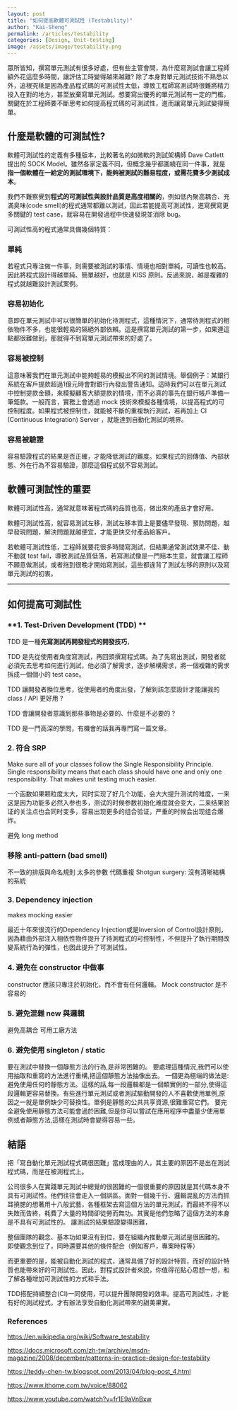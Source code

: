 ```yaml
---
layout: post
title: "如何提高軟體可測試性 (Testability)"
author: "Kai-Sheng"
permalink: /articles/testability
categories: [Design, Unit-testing]
image: /assets/image/testability.png
--- 
```

 
眾所皆知，撰寫單元測試有很多好處，但有些主管會問，為什麼寫測試會讓工程師額外花這麼多時間，讓評估工時變得越來越難? 除了本身對單元測試技術不熟悉以外，追根究柢是因為產品程式碼的可測試性太低，導致工程師寫測試時很難將精力投入在對的地方，甚至放棄寫單元測試。想要寫出優秀的單元測試有一定的門檻，關鍵在於工程師要不斷思考如何提高程式碼的可測試性，進而讓寫單元測試變得簡單。


## **什麼是軟體的可測試性?**

軟體可測試性的定義有多種版本，比較著名的如微軟的測試架構師 Dave Catlett 提出的 SOCK Model。雖然各家定義不同，但概念幾乎都圍繞在同一件事，就是**指一個軟體在一給定的測試環境下，能夠被測試的難易程度，或需花費多少測試成本**。

我們不難察覺到**程式的可測試性與設計品質是高度相關的**，例如低內聚高耦合、充滿臭味(code smell)的程式通常都難以測試，因此若能提高可測試性，進寫撰寫更多關鍵的 test case，就容易在開發過程中快速發現並消除 bug。

可測試性高的程式通常具備幾個特質：

### **單純**
若程式只專注做一件事，則需要被測試的事情、情境也相對單純，可讀性也較高。因此將程式設計得越單純、簡單越好，也就是 KISS 原則。反過來說，越是複雜的程式就越難設計測試案例。

### **容易初始化**
意即在單元測試中可以很簡單的初始化待測程式，這種情況下，通常待測程式的相依物件不多，也能很輕易的隔絕外部依賴。這是撰寫單元測試的第一步，如果連這點都很難做到，那就得不到寫單元測試帶來的好處了。

### **容易被控制**
這意味著我們在單元測試中能夠輕易的模擬出不同的測試情境。舉個例子：某銀行系統在客戶提款超過1億元時會對銀行內發出警告通知。這時我們可以在單元測試中控制提款金額，來模擬顧客大額提款的情境，而不必真的事先在銀行帳戶準備一筆鉅款。一般而言，實務上會透過 mock 技術來模擬各種情境，以提高程式的可控制程度。如果程式被控制住，就能被不斷的重複執行測試，若再加上 CI (Continuous Integration) Server ，就能達到自動化測試的境界。
 
### **容易被驗證**
容易驗證程式的結果是否正確，才能降低測試的難度。如果程式的回傳值、內部狀態、外在行為不容易驗證，那麼這個程式就不容易測試。


## **軟體可測試性的重要**
軟體可測試性高，通常就意味著程式碼的品質也高，做出來的產品才會好用。

軟體可測試性高，就容易測試左移，測試左移本質上是要儘早發現、預防問題，越早發現問題，解決問題就越便宜，才能更快交付產品給客戶。

若軟體可測試性低，工程師就要花很多時間寫測試，但結果通常測試效果不佳、動不動就 test fail，導致測試品質低落，若寫測試像是一門賠本生意，就會讓工程師不願意做測試，或者拖到很晚才開始寫測試，這些都違背了測試左移的原則以及寫單元測試的初衷。

----- 

## **如何提高可測試性**

### **1. Test-Driven Development (TDD) **

TDD 是一種**先寫測試再開發程式的開發技巧**，

TDD 是先從使用者角度寫測試，再回頭撰寫程式碼。為了先寫出測試，開發者就必須先去思考如何進行測試，他必須了解需求，逐步解構需求，將一個複雜的需求拆成一個個小的 test case。

TDD 讓開發者換位思考，從使用者的角度出發，了解到該怎麼設計才能讓我的 class / API 更好用 ?

TDD 會讓開發者意識到那些事物是必要的、什麼是不必要的 ? 

TDD 是一門高深的學問，有機會的話我再專門寫一篇文章。


### **2. 符合 SRP**

Make sure all of your classes follow the Single Responsibility Principle. Single responsibility means that each class should have one and only one responsibility. That makes unit testing much easier.

一个函数如果颗粒度太大，同时实现了好几个功能，会大大提升测试的难度，一来这是因为功能多必然入参也多，测试的时候参数初始化难度就会变大，二来结果验证的关注点也会同时变多，容易出现更多的组合验证，严重的时候会出现组合爆炸。

避免 long method

### **移除 anti-pattern (bad smell)**

不一致的排版與命名規則
太多的參數
代碼重複
Shotgun surgery:
沒有清晰結構的系統


### **3. Dependency injection**
makes mocking easier

最近十年來很流行的Dependency Injection或是Inversion of Control設計原則，因為藉由外部注入相依性物件提升了待測程式的可控制性，不但提升了執行期間改變系統行為的彈性，也因此提升了可測試性。

### **4. 避免在 constructor 中做事**
constructor 應該只專注於初始化，而不會有任何邏輯。 Mock constructor 是不容易的

### **5. 避免混雜 new 與邏輯**
避免高耦合
可用工廠方法

### **6. 避免使用 singleton / static**
要在測試中替換一個靜態方法的行為,是非常困難的。
要處理這種情況,我們可以使用抽取和重寫的方法進行重構,把這個靜態方法抽像出去。
一個更為極端的做法是:避免使用任何的靜態方法。這樣的話,每一段邏輯都是一個類實例的一部分,使得這段邏輯更容易替換。有些進行單元測試或者測試驅動開發的人不喜歡使用單例,原因之一就是單例缺少可替換性。單例是靜態的公共共享資源,很難重寫它們。
要完全避免使用靜態方法可能會過於困難,但是你可以嘗試在應用程序中盡量少使用單例或者靜態方法,這樣在測試時會變得容易一些。
 

## **結語**

把「寫自動化單元測試程式碼很困難」當成理由的人，其主要的原因不是出在測試程式碼，而是在被測程式上。

公司很多人在實踐單元測試中總覺的很困難的一個很重要的原因就是其代碼本身不具有可測試性。他們往往會走入一個誤區。面對一個幾千行、邏輯混亂的方法而抓耳撓腮的想著用十八般武藝，各種框架去寫這個方法的單元測試，而最終不得不以失敗而告終，耗費了大量的時間卻徒勞而無功。其實是他們忽略了這個方法的本身是不具有可測試性的。 讓測試的結果驗證變得困難，


整個團隊的觀念、基本功如果沒有到位，要在組織內推動單元測試是很困難的。 即使觀念到位了，同時還要其他的條件配合（例如客戶，專案時程等）

而更重要的是，能被自動化測試的程式，通常具備了好的設計特質，而好的設計特質也能帶來好的可測試性。因此，對程式設計者來說，你值得花點心思想一想，和了解各種增加可測試性的方式和手法。

TDD搭配持續整合(CI)一同使用，可以提升團隊開發的效率。提高可測試性，才能有好的測試程式，才有辦法享受自動化測試帶來的甜美果實。


### **References**

https://en.wikipedia.org/wiki/Software_testability

https://docs.microsoft.com/zh-tw/archive/msdn-magazine/2008/december/patterns-in-practice-design-for-testability

https://teddy-chen-tw.blogspot.com/2013/04/blog-post_4.html

https://www.ithome.com.tw/voice/88062

https://www.youtube.com/watch?v=fr1E9aVnBxw
